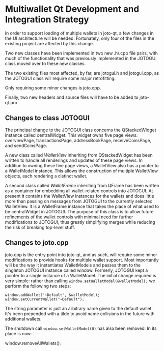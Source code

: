 Multiwallet Qt Development and Integration Strategy
===================================================

In order to support loading of multiple wallets in joto-qt, a few changes in the UI architecture will be needed.
Fortunately, only four of the files in the existing project are affected by this change.

Two new classes have been implemented in two new .h/.cpp file pairs, with much of the functionality that was previously
implemented in the JOTOGUI class moved over to these new classes.

The two existing files most affected, by far, are jotogui.h and jotogui.cpp, as the JOTOGUI class will require
some major retrofitting.

Only requiring some minor changes is joto.cpp.

Finally, two new headers and source files will have to be added to joto-qt.pro.

Changes to class JOTOGUI
---------------------------
The principal change to the JOTOGUI class concerns the QStackedWidget instance called centralWidget.
This widget owns five page views: overviewPage, transactionsPage, addressBookPage, receiveCoinsPage, and sendCoinsPage.

A new class called *WalletView* inheriting from QStackedWidget has been written to handle all renderings and updates of
these page views. In addition to owning these five page views, a WalletView also has a pointer to a WalletModel instance.
This allows the construction of multiple WalletView objects, each rendering a distinct wallet.

A second class called *WalletFrame* inheriting from QFrame has been written as a container for embedding all wallet-related
controls into JOTOGUI. At present it contains the WalletView instances for the wallets and does little more than passing on messages
from JOTOGUI to the currently selected WalletView. It is a WalletFrame instance
that takes the place of what used to be centralWidget in JOTOGUI. The purpose of this class is to allow future
refinements of the wallet controls with minimal need for further modifications to JOTOGUI, thus greatly simplifying
merges while reducing the risk of breaking top-level stuff.

Changes to joto.cpp
----------------------
joto.cpp is the entry point into joto-qt, and as such, will require some minor modifications to provide hooks for
multiple wallet support. Most importantly will be the way it instantiates WalletModels and passes them to the
singleton JOTOGUI instance called window. Formerly, JOTOGUI kept a pointer to a single instance of a WalletModel.
The initial change required is very simple: rather than calling `window.setWalletModel(&walletModel);` we perform the
following two steps:

	window.addWallet("~Default", &walletModel);
	window.setCurrentWallet("~Default");

The string parameter is just an arbitrary name given to the default wallet. It's been prepended with a tilde to avoid name collisions in the future with additional wallets.

The shutdown call `window.setWalletModel(0)` has also been removed. In its place is now:

window.removeAllWallets();
